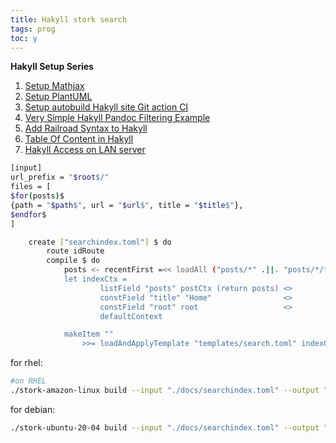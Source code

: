 ```yaml
---
title: Hakyll stork search
tags: prog
toc: y
---
```


**Hakyll Setup Series**  

1. [Setup Mathjax](2021-08-23-HakyllSetupMathjax.html)
2. [Setup PlantUML](2021-08-24-HakyllPlantUML2.html)
3. [Setup autobuild Hakyll site Git action CI](2021-06-28-HakyllGitAction.html)
4. [Very Simple Hakyll Pandoc Filtering Example](2021-08-23-PandocFiltering.html)
5. [Add Railroad Syntax to Hakyll](2021-10-01-RailroadSyntax.html)
6. [Table Of Content in Hakyll](2021-10-01-TableOfContent.html)
7. [Hakyll Access on LAN server](2021-11-07-HakyllAccessOnLAN.html)


```{.bash filename="template/search.toml"}
[input]
url_prefix = "$root$/"
files = [
$for(posts)$
{path = "$path$", url = "$url$", title = "$title$"},
$endfor$
]
```

```{.bash filename="site.hs"}
    create ["searchindex.toml"] $ do
        route idRoute
        compile $ do
            posts <- recentFirst =<< loadAll ("posts/*" .||. "posts/*/*.md" .||. "posts/*/*.markdown") 
            let indexCtx =
                    listField "posts" postCtx (return posts) <>
                    constField "title" "Home"                <>
                    constField "root" root                   <>
                    defaultContext

            makeItem ""
                >>= loadAndApplyTemplate "templates/search.toml" indexCtx
```

for rhel:

```bash
#on RHEL
./stork-amazon-linux build --input "./docs/searchindex.toml" --output "./docs/storksearch.st"
```

for debian:

```bash
./stork-ubuntu-20-04 build --input "./docs/searchindex.toml" --output "./docs/storksearch.st"  
```
